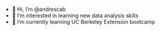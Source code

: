 - 👋 Hi, I’m @andrescab
- 👀 I’m interested in learning new data analysis skills
- 🌱 I’m currently learning UC Berkeley Extension bootcamp

<!---
andrescab/andrescab is a ✨ special ✨ repository because its `README.md` (this file) appears on your GitHub profile.
You can click the Preview link to take a look at your changes.
--->
